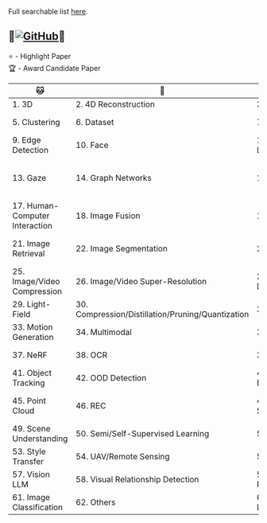 Full searchable list [here](https://cvpr.thecvf.com/virtual/2024/papers.html?filter=titles&search=).  
  
🌟[![GitHub](https://img.shields.io/badge/52CV-CVPR_2024_Papers-a?style=social&logo=github)](https://github.com/52CV/CVPR-2024-Papers)🐐
---

⭐ - Highlight Paper  
🏆 - Award Candidate Paper

|🐱|🐶|🐯|🐺|
|------|------|------|------|
|1. 3D|2. 4D Reconstruction|3. Automated Driving|4. Biomedical|
|5. Clustering|6. Dataset|7. Deepfake Detection|8. Dense Predictions|
|9. Edge Detection|10. Face|11. Few/Zero-Shot Learning|12. Fisheye Images|
|13. Gaze|14. Graph Networks|15. HAR|16. Human Pose Estimation/Body Generation|
|17. Human-Computer Interaction|18. Image Fusion|19. Image Matching|20. Image Progress|
|21. Image Retrieval|22. Image Segmentation|23. Image Synthesis|24. Image/Video Captioning|
|25. Image/Video Compression|26. Image/Video Super-Resolution|27. Industrial Anomaly Detection|28. Information Security|
|29. Light-Field|30. Compression/Distillation/Pruning/Quantization|31. ML|32. Medical Image Progress|
|33. Motion Generation|34. Multimodal|35. NAS|36. NLP|
|37. NeRF|38. OCR|39. Object Detection|40. Object Pose Estimation|
|41. Object Tracking|42. OOD Detection|43. Optical Flow Estimation|44. Person Re-Id/Gait|
|45. Point Cloud|46. REC|47. SLAM/AR/VR/Robotics|48. Scene Graph Generation|
|49. Scene Understanding|50. Semi/Self-Supervised Learning|51. Sketch|52. Sound|
|53. Style Transfer|54. UAV/Remote Sensing|55. VQA|56. Video|
|57. Vision LLM|58. Visual Relationship Detection|59. Visual Emotion Recognition|60. ViT|
|61. Image Classification|62. Others|63. Keypoints Localization|
